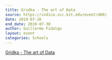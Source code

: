 ```yaml
---
title: Gridka - The art of Data
source: https://indico.scc.kit.edu/event/460/
date: 2019-07-26
end_date: 2019-07-30
author: Guillermo Fidalgo
layout: event
categories: Schools
---
```

[Gridka - The art of Data](https://indico.scc.kit.edu/event/460/)
